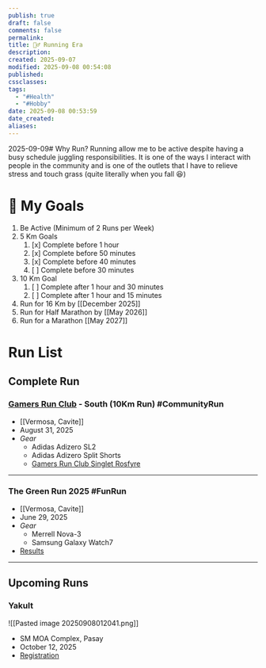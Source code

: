 ```yaml
---
publish: true
draft: false
comments: false
permalink:
title: 🏃‍♂️ Running Era
description:
created: 2025-09-07
modified: 2025-09-08 00:54:08
published:
cssclasses:
tags:
  - "#Health"
  - "#Hobby"
date: 2025-09-08 00:53:59
date_created:
aliases:
---
```

2025-09-09# Why Run? 
Running allow me to be active despite having a busy schedule juggling responsibilities. It is one of the ways I interact with people in the community and is one of the outlets that I have to relieve stress and touch grass (quite literally when you fall 😆)

# 🎯 My Goals
1. Be Active (Minimum of 2 Runs per Week)
2. 5 Km Goals
	1. [x] Complete before 1 hour
	2. [x] Complete before 50 minutes
	3. [x] Complete before 40 minutes
	4. [ ] Complete before 30 minutes
3. 10 Km Goal
	1. [ ] Complete after 1 hour and 30 minutes
	2. [ ] Complete after 1 hour and 15 minutes 
4. Run for 16 Km by [[December 2025]]
5. Run for Half Marathon by [[May 2026]]
6. Run for a Marathon [[May 2027]]

# Run List 

## Complete Run

### [Gamers Run Club](https://www.facebook.com/share/g/19x4Qp2QcA/?mibextid=K35XfP) - South (10Km Run) #CommunityRun 
- [[Vermosa, Cavite]]
- August 31, 2025
- *Gear*
	- Adidas Adizero SL2 
	- Adidas Adizero Split Shorts
	- [Gamers Run Club Singlet Rosfyre](https://planbnck.gg/products/singlet-rosefyre?variant=47457189331166)

<center><div class="strava-embed-placeholder" data-embed-type="activity" data-embed-id="15642410874" data-style="standard" data-from-embed="false"></div><script src="https://strava-embeds.com/embed.js"></script></center>

---
### The Green Run 2025 #FunRun
- [[Vermosa, Cavite]]
- June 29, 2025
- *Gear*
	- Merrell Nova-3
	- Samsung Galaxy Watch7
- [Results](https://ayalaland.myruntime.com/analytics/the-green-run-2025#/?category=undefined&bibNumber=5025)


<center><div class="strava-embed-placeholder" data-embed-type="activity" data-embed-id="14946444880" data-style="standard" data-from-embed="false"></div><script src="https://strava-embeds.com/embed.js"></script></center>

---
## Upcoming Runs
### Yakult 
![[Pasted image 20250908012041.png]]
- SM MOA Complex, Pasay
- October 12, 2025
- [Registration](https://registration.yakult10miler.com/register)

